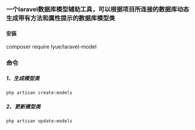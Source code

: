 ### 一个laravel数据库模型辅助工具，可以根据项目所连接的数据库动态生成带有方法和属性提示的数据库模型类
#### 安装 
composer require lyue/laravel-model
### 命令
##### 1、生成模型类
```$xslt
php artisan create:models
```
##### 2、更新模型类
```$xslt
php artisan update:models
```

